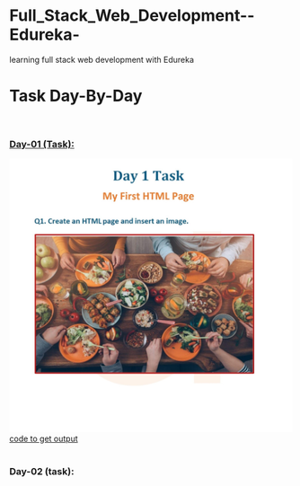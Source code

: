 # Full_Stack_Web_Development--Edureka-
learning full stack web development with Edureka
<h1>Task Day-By-Day</h1> 
<br>
<h3> <a href="https://github.com/Tiru2002/Full_Stack_Web_Development--Edureka-/tree/main/Day%201">Day-01 (Task):</a></h3>
<img src="https://github.com/Tiru2002/Full_Stack_Web_Development--Edureka-/blob/main/Day%201/TaskOfTheDay.jpeg">
<br>
<a href="https://github.com/Tiru2002/Full_Stack_Web_Development--Edureka-/blob/main/Day%201/Index.html"> code to get output</a>
<br>
<br>
<h3>Day-02 (task):</h3>

